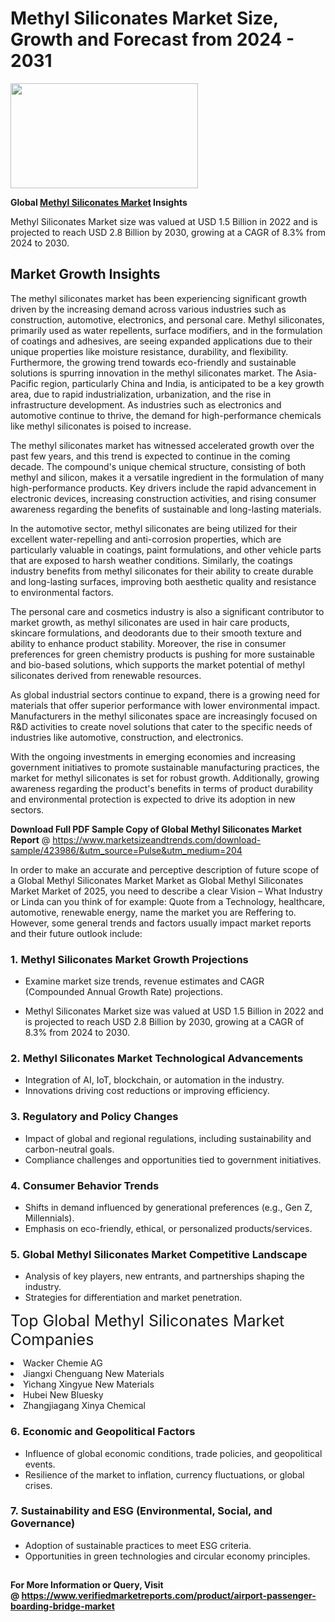 <H1>Methyl Siliconates Market Size, Growth and Forecast from 2024 - 2031</H1><img class="aligncenter size-medium wp-image-584254" src="https://thirdeyenews.in/wp-content/uploads/2024/09/Global-Market-Research-300x168.jpeg" alt="" width="300" height="168" /><p><strong>Global&nbsp;<a href="https://www.marketsizeandtrends.com/download-sample/423986/&amp;utm_source=Pulse&amp;utm_medium=204">Methyl Siliconates Market</a> Insights</strong></p><p>Methyl Siliconates Market size was valued at USD 1.5 Billion in 2022 and is projected to reach USD 2.8 Billion by 2030, growing at a CAGR of 8.3% from 2024 to 2030.</p><p><h2>Market Growth Insights</h2> The methyl siliconates market has been experiencing significant growth driven by the increasing demand across various industries such as construction, automotive, electronics, and personal care. Methyl siliconates, primarily used as water repellents, surface modifiers, and in the formulation of coatings and adhesives, are seeing expanded applications due to their unique properties like moisture resistance, durability, and flexibility. Furthermore, the growing trend towards eco-friendly and sustainable solutions is spurring innovation in the methyl siliconates market. The Asia-Pacific region, particularly China and India, is anticipated to be a key growth area, due to rapid industrialization, urbanization, and the rise in infrastructure development. As industries such as electronics and automotive continue to thrive, the demand for high-performance chemicals like methyl siliconates is poised to increase. <p>The methyl siliconates market has witnessed accelerated growth over the past few years, and this trend is expected to continue in the coming decade. The compound's unique chemical structure, consisting of both methyl and silicon, makes it a versatile ingredient in the formulation of many high-performance products. Key drivers include the rapid advancement in electronic devices, increasing construction activities, and rising consumer awareness regarding the benefits of sustainable and long-lasting materials.</p> <p>In the automotive sector, methyl siliconates are being utilized for their excellent water-repelling and anti-corrosion properties, which are particularly valuable in coatings, paint formulations, and other vehicle parts that are exposed to harsh weather conditions. Similarly, the coatings industry benefits from methyl siliconates for their ability to create durable and long-lasting surfaces, improving both aesthetic quality and resistance to environmental factors.</p> <p>The personal care and cosmetics industry is also a significant contributor to market growth, as methyl siliconates are used in hair care products, skincare formulations, and deodorants due to their smooth texture and ability to enhance product stability. Moreover, the rise in consumer preferences for green chemistry products is pushing for more sustainable and bio-based solutions, which supports the market potential of methyl siliconates derived from renewable resources.</p> <p>As global industrial sectors continue to expand, there is a growing need for materials that offer superior performance with lower environmental impact. Manufacturers in the methyl siliconates space are increasingly focused on R&D activities to create novel solutions that cater to the specific needs of industries like automotive, construction, and electronics.</p> <p>With the ongoing investments in emerging economies and increasing government initiatives to promote sustainable manufacturing practices, the market for methyl siliconates is set for robust growth. Additionally, growing awareness regarding the product's benefits in terms of product durability and environmental protection is expected to drive its adoption in new sectors.</p> <p></p><p><span class=""><strong>Download Full PDF Sample Copy of Global Methyl Siliconates Market Report</strong> @ <a href="https://www.marketsizeandtrends.com/download-sample/423986/&amp;utm_source=Pulse&amp;utm_medium=204" target="_blank">https://www.marketsizeandtrends.com/download-sample/423986/&amp;utm_source=Pulse&amp;utm_medium=204</a></span></p><p>In order to make an accurate and perceptive description of future scope of a Global&nbsp;Methyl Siliconates Market Market as Global&nbsp;Methyl Siliconates Market Market of 2025, you need to describe a clear Vision &ndash; What Industry or Linda can you think of for example: Quote from a Technology, healthcare, automotive, renewable energy, name the market you are Reffering to. However, some general trends and factors usually impact market reports and their future outlook include:</p><h3>1.&nbsp;<strong>Methyl Siliconates Market Growth Projections</strong></h3><ul><li>Examine market size trends, revenue estimates and CAGR (Compounded Annual Growth Rate) projections.</li><li><p>Methyl Siliconates Market size was valued at USD 1.5 Billion in 2022 and is projected to reach USD 2.8 Billion by 2030, growing at a CAGR of 8.3% from 2024 to 2030.</p></li></ul><h3>2.&nbsp;<strong>Methyl Siliconates Market Technological Advancements</strong></h3><ul><li>Integration of AI, IoT, blockchain, or automation in the industry.</li><li>Innovations driving cost reductions or improving efficiency.</li></ul><h3>3.&nbsp;<strong>Regulatory and Policy Changes</strong></h3><ul><li>Impact of global and regional regulations, including sustainability and carbon-neutral goals.</li><li>Compliance challenges and opportunities tied to government initiatives.</li></ul><h3>4.&nbsp;<strong>Consumer Behavior Trends</strong></h3><ul><li>Shifts in demand influenced by generational preferences (e.g., Gen Z, Millennials).</li><li>Emphasis on eco-friendly, ethical, or personalized products/services.</li></ul><h3>5.&nbsp;<strong>Global Methyl Siliconates Market Competitive Landscape</strong></h3><ul><li>Analysis of key players, new entrants, and partnerships shaping the industry.</li><li>Strategies for differentiation and market penetration.</li></ul><p data-pm-slice="1 1 []"><span style="color: inherit; font-family: inherit; font-size: 25px;">Top Global Methyl Siliconates Market Companies</span></p><div class="" data-test-id=""><p><li>Wacker Chemie AG</li><li> Jiangxi Chenguang New Materials</li><li> Yichang Xingyue New Materials</li><li> Hubei New Bluesky</li><li> Zhangjiagang Xinya Chemical</li></p></div><h3>6.&nbsp;<strong>Economic and Geopolitical Factors</strong></h3><ul><li>Influence of global economic conditions, trade policies, and geopolitical events.</li><li>Resilience of the market to inflation, currency fluctuations, or global crises.</li></ul><h3>7.&nbsp;<strong>Sustainability and ESG (Environmental, Social, and Governance)</strong></h3><ul><li>Adoption of sustainable practices to meet ESG criteria.</li><li>Opportunities in green technologies and circular economy principles.</li></ul><h2><strong style="font-size: 14px;">For More Information or Query, Visit @&nbsp;</strong><a style="background-color: #ffffff; font-size: 14px;" href="https://www.marketsizeandtrends.com/report/methyl-siliconates-market/" target="_blank">https://www.verifiedmarketreports.com/product/airport-passenger-boarding-bridge-market</a></h2>
